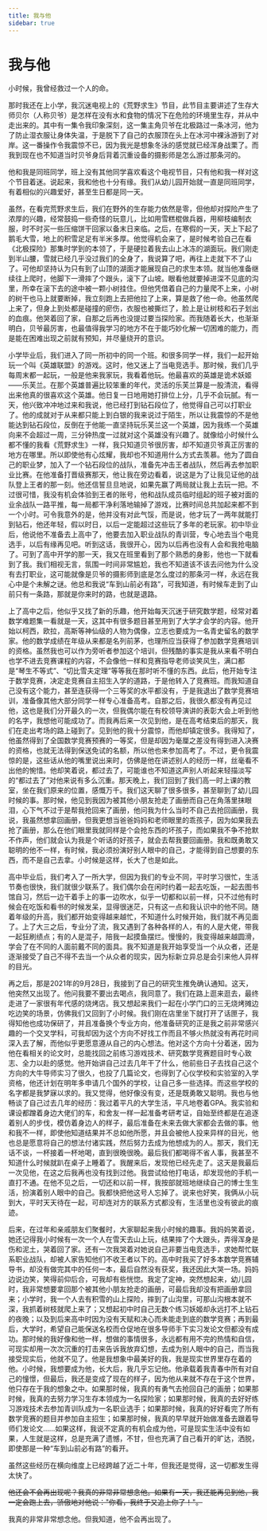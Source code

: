 ```yaml
---
title: 我与他
sidebar: true
---
```


# 我与他

<ClientOnly>
<title-pv/>
</ClientOnly>

小时候，我曾经救过一个人的命。

那时我还在上小学，我沉迷电视上的《荒野求生》节目，此节目主要讲述了生存大师贝尔（人称贝爷）是怎样在没有水和食物的情况下在危险的环境里生存，并从中走出来的。其中有一集令我印象深刻，这一集主角贝爷在北极路过一条冰河，他为了防止湿衣服让身体失温，于是脱下了自己的衣服顶在头上在冰河中裸泳游到了对岸。这一番操作令我震惊不已，因为我光是想象冬泳的感觉就已经浑身战栗了。而我到现在也不知道当时贝爷身后背着沉重设备的摄影师是怎么游过那条河的。

他和我是同班同学，班上没有其他同学喜欢看这个电视节目，只有他和我一样对这个节目着迷。说起来，我和他也十分有缘。我们从幼儿园开始就一直是同班同学，有着相似的兴趣爱好，甚至生日都是同一天。

虽然，在看完荒野求生后，我们在野外的生存能力依然是零，但他却对探险产生了浓厚的兴趣，经常鼓捣一些奇怪的玩意儿，比如用雪糕棍做兵器，用柳枝编制衣服，时不时买一些压缩饼干回家以备末日来临。之后，在寒假的一天，天上下起了鹅毛大雪，地上的积雪足足有半米多厚。他觉得机会来了，是时候考验自己在看《北极探险》那集时学到的本领了，于是硬拉着我去山上冰冻的湖面玩。我们刚走到半山腰，雪就已经几乎没过我们的全身了，我说算了吧，再往上走就下不了山了。可他却坚持认为只有到了山顶的湖面才能展现自己的求生本领。就当他准备继续往上爬时，他脚下一滑摔了个跟头，滚下了山坡。眼看他就要掉进深不见底的沟里，所幸在滚下去的途中被一颗小树挂住。但他凭借着自己的力量爬不上来，小树的树干也马上就要断掉，我立刻跑上去把他拉了上来，算是救了他一命。他虽然爬上来了，但身上到处都是碰撞的瘀伤，衣服也被撕烂了，脸上是让树枝和石子划出的血痕。他哭着回了家，自那之后再也没提过要当探险家。而我随着长大，也渐渐明白，贝爷最厉害，也最值得我学习的地方不在于能巧妙化解一切困难的能力，而是能在困难出现之前就有预知，并尽量绕开的意识。

小学毕业后，我们进入了同一所初中的同一个班。和很多同学一样，我们一起开始玩一个叫《英雄联盟》的游戏。这时，他又迷上了当电竞选手。那时候，我们几乎每周末都一起玩，一般是他来我家玩，我看着他玩。他最喜欢的英雄是诡术妖姬——乐芙兰。在那个英雄普遍比较笨重的年代，灵活的乐芙兰算是一股清流，看得出来他真的很喜欢这个英雄。他日复一日地用她打排位上分，几乎不会玩腻。有一天，他兴致冲冲地过来和我说，他已经打到钻石段位了，他觉得自己可以打职业了。他的成就对于从来都只能上到白银的我来说过于陌生，所以让我震惊的不是他能达到钻石段位，反倒在于他能一直坚持玩乐芙兰这一个英雄，因为我练一个英雄向来不会超过一周，三分钟热度一过就对这个英雄没有兴趣了。就像给小时候什么都不懂的我看《荒野求生》一样，我只知道贝爷很厉害，却不知道贝爷真正厉害的地方在哪里。所以即使他有心炫耀，我却也不知道用什么方式去羡慕。他为了圆自己的职业梦，加入了一个钻石段位的战队，准备先冲击王者战队，然后再去参加职业比赛。在他准备打晋级赛那天，他让我在旁边看着，说这是为了让我见证他的战队登上王者的那一刻。他还信誓旦旦地说，如果先赢了两局就让我上去玩一把。不过很可惜，我没有机会体验到王者的账号，他和战队成员临时组起的班子被对面的业余战队一路平推，每一局都干净利落地输掉了游戏，比赛时间总共加起来都不到一个小时。可令我意外的是，他并没有对此气馁，而是说，他才玩了一两年就能打到钻石，他还年轻，假以时日，以后一定能超过这些玩了多年的老玩家。初中毕业后，他说他不准备去上高中了，他要去加入职业战队的青训营，专心地去当个电竞选手，以后有缘再见吧。听到这话，我很开心，因为以后再也没有人会和我抢电脑了。可到了高中开学的那一天，我又在班里看到了那个熟悉的身影，他也一下就看到了我。我们相视无言，氛围一时间非常尴尬，我也不知道该不该去问他为什么没有去打职业，这可能就像是贝爷的摄影师到底是怎么度过的那条河一样，永远在我心中是个未解之谜。他总和我说“车到山前必有路”，可我知道，有时候车走到了山前只有一条路，那就是你来时的路，也就是退路。

上了高中之后，他似乎又找了新的乐趣，他开始每天沉迷于研究数学题，经常对着数学难题集一看就是一天，这其中有很多题目甚至用到了大学才会学的内容。他开始以柯西，欧拉，高斯等神仙级的人物为偶像，立志也要成为一名青史留名的数学家。他的数学成绩在年级从来都是名列前茅，也理所应当获得了参加数学竞赛培训的资格。虽然我也可以作为旁听者参加这个培训，但残酷的事实是我从来看不明白也学不进去竞赛课程的内容，不会像他一样和竞赛指导老师谈笑风生，满口都是“琴生不等式”、“切比雪夫定理”等等我在那时听不懂的东西。此后，他开始专注于数学竞赛，决定走竞赛自主招生入学的道路，于是他转入了竞赛班。而我知道自己没有这个能力，甚至连获得一个三等奖的水平都没有，于是我退出了数学竞赛培训，准备像其他大部分同学一样专心准备高考。自那之后，我很久都没有再见过他，这也是我们分开最久的一次，但我偶尔能在有校领导演讲的表彰大会上听到他的名字，我想他可能成功了。而我再后来一次见到他，是在高考结束后的那天，我们在走出考场的路上碰到了。见到他的我十分震惊，而他却镇定很多。我得知了，他虽然得到了全国数学竞赛预赛的一等奖，但是却因为毫厘之差没有得到进入决赛的资格，也就无法得到保送免试的名额，所以他也来参加高考了。不过，更令我震惊的是，这些话从他的嘴里说出来时，仿佛是他在讲述别人的经历一样，丝毫看不出他的惋惜。他却笑着说，都过去了，可能谁也不知道这声别人听起来轻描淡写的“都过去了”对他来说有多么沉重。那天晚上，我们回到了我们高一时上课的教室，坐在我们原来的位置，感慨万千。我们这天聊了很多很多，甚至聊到了幼儿园时候的事。那时候，他见到我因为被其他小朋友抢走了画册而自己在角落里抹眼泪，心下气不过于是帮我抢回来了画册，他问我为什么当时不自己去抢回画册，我说，我虽然想拿回画册，但我更想当爸爸妈妈和老师眼里的乖孩子，因为如果我去抢了画册，那么在他们眼里我就同样是个会抢东西的坏孩子，而如果我不争不抢默不作声，他们就会认为我是个听话的好孩子，就会去帮我要回画册。我和既勇敢又聪明的他不一样，有时候，我必须扮演好别人眼中的自己，才能得到自己想要的东西，而不是自己去拿。小时候是这样，长大了也是如此。

高中毕业后，我们考入了一所大学，但因为我们的专业不同，平时学习很忙，生活节奏也很快，我们就很少联系了。我们偶尔会在闲时约着一起去吃饭，一起去图书馆自习，然后一边干着手上的事一边吹水，似乎一切都和以前一样，只不过他有时候会在吃饭和看书的时候发呆，显得很迷茫，只有这一点和我认识中的他不同。随着年级的升高，我们都开始变得越来越忙，不知道什么时候开始，我们就不再见面了。上了大三之后，专业分了流，我又遇到了各种各样的人，有的人是大佬，带我一起狂刷绩点；有的人是混子，陪我一起摸鱼摆烂。慢慢的，我变得越来越圆滑，学会了在不同的人面前戴不同的面具。我不知道是我开始享受当一个从众者，还是逐渐接受了自己不得不去当一个从众者的现实，因为标新立异总是会引来他人异样的目光。

再之后，那是2021年的9月28日，我接到了自己的研究生推免确认通知。这天，他突然又出现了。他问我要不要出去喝点，我同意了。我们在路上逛来逛去，最终走进了一家很有年代感的烧烤店。我又想起来我们一起在小学门口的三无烧烤摊边吃边笑的场景，仿佛我们又回到了小时候。我们刚在店里坐下就打开了话匣子，我得知他也成功保研了，并且准备换个专业方向，他准备研究的正是我之前非常感兴趣的一个交叉学科，可我却因为这个方向不好找工作而且不够火热就没有再花时间深入去了解，而他似乎更愿意遵从自己的内心想法。他对这个方向十分着迷，因为他在看相关的论文时，总能找回之前练习游戏技术、研究数学竞赛题目时专心致志、全力以赴的感觉。他开始讲自己过去几年干了什么，他前些日子去找自己这个方向的大牛导师实习了很久，也投了几篇论文，也得到了心仪学校和实验室的入学资格，他还计划在明年多申请几个国外的学校，让自己多一些选择。而这些学校的名字都是我梦寐以求的。我又觉得，他好像没有变，还是既勇敢又聪明。我也与他畅谈了自己过去几年的经历：我过着平凡的大学生活，平凡地卷着GPA。我实验和课设都蹭着身边大佬们的车，和舍友一样一起准备考研考证，自始至终都是在追逐着别人的步伐，模仿着身边人的样子，最后准备在未来去做大家都会去做的事。他和我不一样，即使他知道结果并不总如他所愿，并且会被他人投来异样的目光，他也总是愿意将自己的想法付诸实践，然后努力去成为他想成为的人。那天，我们无话不谈，一杯接着一杯地喝，直到很晚很晚。最后我们都喝得不省人事，我甚至不知道什么时候就趴在桌子上睡着了。我醒来后，发现他已经先走了。这天是我最后一次见他，在这之后我再也没有找到过他。我尝试给他打电话，却发现他的手机一直打不通。在他不见之后，一切还和以前一样，我按部就班地继续自己的博士生生活，扮演着别人眼中的自己。我都快把他这号人忘掉了。说来也好笑，我俩从小玩到大，平时天天待在一起，可却连对方的联系方式都没有，生活里也没有彼此的痕迹。

后来，在过年和亲戚朋友们聚餐时，大家聊起来我小时候的趣事。我妈妈笑着说，她还记得我小时候有一次一个人在雪天去山上玩，结果摔了个大跟头，弄得浑身是伤和泥土，哭着回了家。还有一次我哭着对她说自己非要当电竞选手，求她帮忙联系职业战队，却被人家告知他们不收王者以下的。高中时我买了好多本数学竞赛辅导书，却没有做完其中的任何一本，最后自然没有获奖，我还因此大哭一场。妈妈边说边笑，笑得前仰后合，可我却有些恍惚。我定了定神，突然想起来，幼儿园时，我非常想要拿回那个被其他小朋友抢走的画册，可最后我却没有把画册拿回来；小学时，我一个人去有积雪的山上探险，摔到了山沟里，可那山沟根本就不深，我抓着树枝就爬上来了；又想起初中时自己无数个练习妖姬却永远打不上钻石的夜晚；以及到后来高中时因为没有天赋和决心而未能走到底的数学竞赛；再到最后，大学时，希望自己能保送名校而仓促地在很多导师手下实习发论文但都没有成功。那时候的我好像和他一样，想做的事情很多，永远都有用不完的热情和自信，可现实却用一次次沉重的打击来告诉我放弃幻想，去成为别人眼中的自己，而当我接受现实后，他就不见了。他是我想象中最美好的我，我是现实世界里存在着的他。小时候，我想要成为他，长大后，我几乎忘记他。他承载着我青春中所有对自己的憧憬，但最后，我还是变成了现在的样子，因为他从来就不存在于这个世界，他只存在于我的想象之中。如果那时候，我真的有勇气去抢回自己的画册；如果那时候，我真的去努力学习生存本领成为一名探险家；如果那时候，我真的去好好练习游戏技术去参加青训队成为一名职业选手；如果那时候，我真的好好看完了所有数学竞赛的题目并参加自主招生；如果那时候，我真的早早就开始做准备去跟着导师们发论文……如果这样，我说不定真的有机会成为他，可是现实生活中没有如果，人生就是这样，总是充满了遗憾，不甘，但也充满了自己看开的旷达，洒脱，即使那是一种“车到山前必有路”的看开。

虽然这些经历在横向维度上已经跨越了近二十年，但我还是觉得，这一切都发生得太快了。

~~他还会不会再出现呢？我真的非常非常想念他。如果有一天，我还能再见到他，我一定会跑上去，骄傲地对他说："你看，我终于又追上你了！"。~~

我真的非常非常想念他。但我知道，他不会再出现了。

<ClientOnly>
  <leave/>
</ClientOnly/>